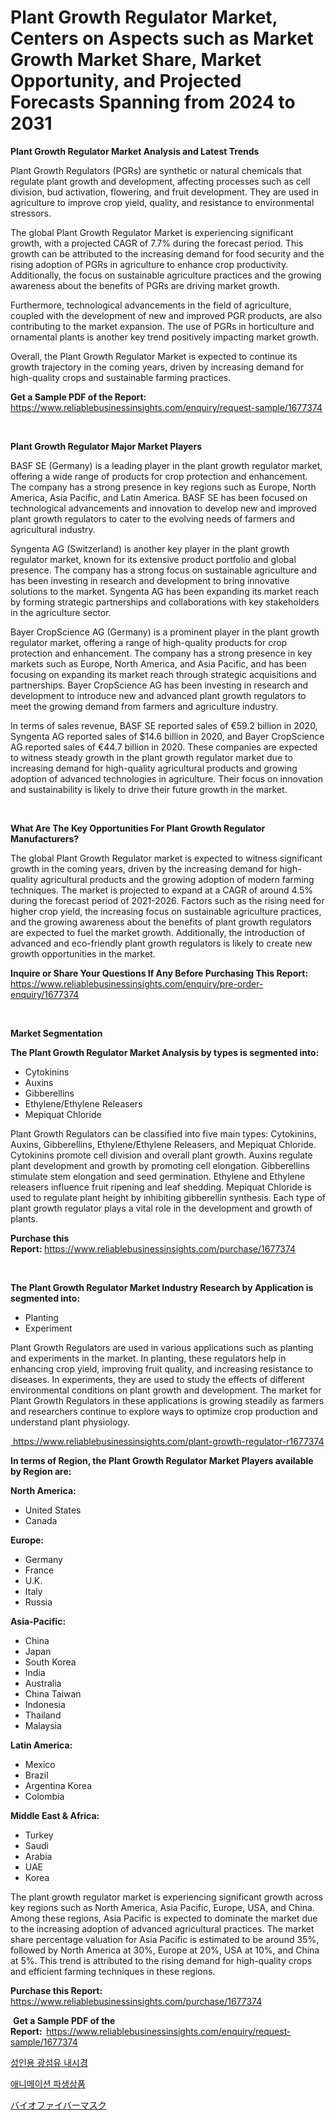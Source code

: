 <p><h1>Plant Growth Regulator Market, Centers on Aspects such as Market Growth Market Share, Market Opportunity, and Projected Forecasts Spanning from 2024 to 2031</h1></p><p><strong>Plant Growth Regulator Market Analysis and Latest Trends</strong></p>
<p><p>Plant Growth Regulators (PGRs) are synthetic or natural chemicals that regulate plant growth and development, affecting processes such as cell division, bud activation, flowering, and fruit development. They are used in agriculture to improve crop yield, quality, and resistance to environmental stressors.</p><p>The global Plant Growth Regulator Market is experiencing significant growth, with a projected CAGR of 7.7% during the forecast period. This growth can be attributed to the increasing demand for food security and the rising adoption of PGRs in agriculture to enhance crop productivity. Additionally, the focus on sustainable agriculture practices and the growing awareness about the benefits of PGRs are driving market growth.</p><p>Furthermore, technological advancements in the field of agriculture, coupled with the development of new and improved PGR products, are also contributing to the market expansion. The use of PGRs in horticulture and ornamental plants is another key trend positively impacting market growth.</p><p>Overall, the Plant Growth Regulator Market is expected to continue its growth trajectory in the coming years, driven by increasing demand for high-quality crops and sustainable farming practices.</p></p>
<p><strong>Get a Sample PDF of the Report:&nbsp;</strong> <a href="https://www.reliablebusinessinsights.com/enquiry/request-sample/1677374">https://www.reliablebusinessinsights.com/enquiry/request-sample/1677374</a></p>
<p>&nbsp;</p>
<p><strong>Plant Growth Regulator Major Market Players</strong></p>
<p><p>BASF SE (Germany) is a leading player in the plant growth regulator market, offering a wide range of products for crop protection and enhancement. The company has a strong presence in key regions such as Europe, North America, Asia Pacific, and Latin America. BASF SE has been focused on technological advancements and innovation to develop new and improved plant growth regulators to cater to the evolving needs of farmers and agricultural industry.</p><p>Syngenta AG (Switzerland) is another key player in the plant growth regulator market, known for its extensive product portfolio and global presence. The company has a strong focus on sustainable agriculture and has been investing in research and development to bring innovative solutions to the market. Syngenta AG has been expanding its market reach by forming strategic partnerships and collaborations with key stakeholders in the agriculture sector.</p><p>Bayer CropScience AG (Germany) is a prominent player in the plant growth regulator market, offering a range of high-quality products for crop protection and enhancement. The company has a strong presence in key markets such as Europe, North America, and Asia Pacific, and has been focusing on expanding its market reach through strategic acquisitions and partnerships. Bayer CropScience AG has been investing in research and development to introduce new and advanced plant growth regulators to meet the growing demand from farmers and agriculture industry.</p><p>In terms of sales revenue, BASF SE reported sales of €59.2 billion in 2020, Syngenta AG reported sales of $14.6 billion in 2020, and Bayer CropScience AG reported sales of €44.7 billion in 2020. These companies are expected to witness steady growth in the plant growth regulator market due to increasing demand for high-quality agricultural products and growing adoption of advanced technologies in agriculture. Their focus on innovation and sustainability is likely to drive their future growth in the market.</p></p>
<p>&nbsp;</p>
<p><strong>What Are The Key Opportunities For Plant Growth Regulator Manufacturers?</strong></p>
<p><p>The global Plant Growth Regulator market is expected to witness significant growth in the coming years, driven by the increasing demand for high-quality agricultural products and the growing adoption of modern farming techniques. The market is projected to expand at a CAGR of around 4.5% during the forecast period of 2021-2026. Factors such as the rising need for higher crop yield, the increasing focus on sustainable agriculture practices, and the growing awareness about the benefits of plant growth regulators are expected to fuel the market growth. Additionally, the introduction of advanced and eco-friendly plant growth regulators is likely to create new growth opportunities in the market.</p></p>
<p><strong>Inquire or Share Your Questions If Any Before Purchasing This Report:</strong> <a href="https://www.reliablebusinessinsights.com/enquiry/pre-order-enquiry/1677374">https://www.reliablebusinessinsights.com/enquiry/pre-order-enquiry/1677374</a></p>
<p>&nbsp;</p>
<p><strong>Market Segmentation</strong></p>
<p><strong>The Plant Growth Regulator Market Analysis by types is segmented into:</strong></p>
<p><ul><li>Cytokinins</li><li>Auxins</li><li>Gibberellins</li><li>Ethylene/Ethylene Releasers</li><li>Mepiquat Chloride</li></ul></p>
<p><p>Plant Growth Regulators can be classified into five main types: Cytokinins, Auxins, Gibberellins, Ethylene/Ethylene Releasers, and Mepiquat Chloride. Cytokinins promote cell division and overall plant growth. Auxins regulate plant development and growth by promoting cell elongation. Gibberellins stimulate stem elongation and seed germination. Ethylene and Ethylene releasers influence fruit ripening and leaf shedding. Mepiquat Chloride is used to regulate plant height by inhibiting gibberellin synthesis. Each type of plant growth regulator plays a vital role in the development and growth of plants.</p></p>
<p><strong>Purchase this Report:&nbsp;</strong><a href="https://www.reliablebusinessinsights.com/purchase/1677374">https://www.reliablebusinessinsights.com/purchase/1677374</a></p>
<p>&nbsp;</p>
<p><strong>The Plant Growth Regulator Market Industry Research by Application is segmented into:</strong></p>
<p><ul><li>Planting</li><li>Experiment</li></ul></p>
<p><p>Plant Growth Regulators are used in various applications such as planting and experiments in the market. In planting, these regulators help in enhancing crop yield, improving fruit quality, and increasing resistance to diseases. In experiments, they are used to study the effects of different environmental conditions on plant growth and development. The market for Plant Growth Regulators in these applications is growing steadily as farmers and researchers continue to explore ways to optimize crop production and understand plant physiology.</p></p>
<p><a href="https://www.reliablebusinessinsights.com/plant-growth-regulator-r1677374">&nbsp;https://www.reliablebusinessinsights.com/plant-growth-regulator-r1677374</a></p>
<p><strong>In terms of Region, the Plant Growth Regulator Market Players available by Region are:</strong></p>
<p>
    <p> <strong> North America: </strong>
        <ul>
            <li>United States</li>
            <li>Canada</li>
        </ul>
        </p> 
    <p> <strong> Europe: </strong>
        <ul>
            <li>Germany</li>
            <li>France</li>
            <li>U.K.</li>
            <li>Italy</li>
            <li>Russia</li>
        </ul>
        </p> 
    <p> <strong> Asia-Pacific: </strong>
        <ul>
            <li>China</li>
            <li>Japan</li>
            <li>South Korea</li>
            <li>India</li>
            <li>Australia</li>
            <li>China Taiwan</li>
            <li>Indonesia</li>
            <li>Thailand</li>
            <li>Malaysia</li>
        </ul>
        </p> 
    <p> <strong> Latin America: </strong>
        <ul>
            <li>Mexico</li>
            <li>Brazil</li>
            <li>Argentina Korea</li>
            <li>Colombia</li>
        </ul>
        </p> 
    <p> <strong> Middle East & Africa: </strong>
        <ul>
            <li>Turkey</li>
            <li>Saudi</li>
            <li>Arabia</li>
            <li>UAE</li>
            <li>Korea</li>
        </ul>
    </p>
    </p>
<p><p>The plant growth regulator market is experiencing significant growth across key regions such as North America, Asia Pacific, Europe, USA, and China. Among these regions, Asia Pacific is expected to dominate the market due to the increasing adoption of advanced agricultural practices. The market share percentage valuation for Asia Pacific is estimated to be around 35%, followed by North America at 30%, Europe at 20%, USA at 10%, and China at 5%. This trend is attributed to the rising demand for high-quality crops and efficient farming techniques in these regions.</p></p>
<p><strong>Purchase this Report: </strong><a href="https://www.reliablebusinessinsights.com/purchase/1677374">https://www.reliablebusinessinsights.com/purchase/1677374</a></p>
<p>&nbsp;<strong>Get a Sample PDF of the Report:&nbsp;&nbsp;</strong><a href="https://www.reliablebusinessinsights.com/enquiry/request-sample/1677374">https://www.reliablebusinessinsights.com/enquiry/request-sample/1677374</a></p>
<p><strong></strong></p>
<p><p><a href="https://medium.com/@wardpollich2022/%EC%84%B1%EC%9D%B8-%EA%B4%91%EC%84%AC%EC%9C%A0-%EB%82%B4%EC%8B%9C%EA%B2%BD-%EC%8B%9C%EC%9E%A5-%EB%B6%84%EC%84%9D-%EC%97%B0%ED%8F%89%EA%B7%A0-%EC%84%B1%EC%9E%A5%EC%9C%A8-cagr-%EC%8B%9C%EC%9E%A5-%EC%84%B8%EB%B6%84%ED%99%94-%EB%B0%8F-%EC%A0%84-%EC%84%B8%EA%B3%84-%EC%82%B0%EC%97%85-%EA%B0%9C%EC%9A%94-00048ed629fc">성인용 광섬유 내시경</a></p><p><a href="https://medium.com/@jenniferstanley2022/%EC%95%A0%EB%8B%88%EB%A9%94%EC%9D%B4%EC%85%98-%ED%8C%8C%EC%83%9D-%EC%83%81%ED%92%88-%EC%8B%9C%EC%9E%A5-%EA%B7%9C%EB%AA%A8%EB%8A%94-%EA%B8%80%EB%A1%9C%EB%B2%8C-%EC%82%B0%EC%97%85%EC%97%90%EC%84%9C-%EC%B5%9C%EA%B3%A0%EC%9D%98-%EB%A7%88%EC%BC%80%ED%8C%85-%EC%B1%84%EB%84%90%EC%9D%84-%EB%93%9C%EB%9F%AC%EB%83%85%EB%8B%88%EB%8B%A4-4e879911e167">애니메이션 파생상품</a></p><p><a href="https://medium.com/@matteills7854/%E3%83%90%E3%82%A4%E3%82%AA%E3%83%95%E3%82%A1%E3%82%A4%E3%83%90%E3%83%BC%E3%83%9E%E3%82%B9%E3%82%AF%E5%B8%82%E5%A0%B4-2023%E5%B9%B4%E3%81%BE%E3%81%A7%E3%81%AE%E3%83%88%E3%83%AC%E3%83%B3%E3%83%89-%E4%BA%88%E6%B8%AC-%E7%AB%B6%E4%BA%89%E5%88%86%E6%9E%90-70a3ef56c271">バイオファイバーマスク</a></p></p>
